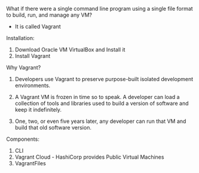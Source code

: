  What if there were a single command line program 
 using a single file format to build, run, and manage any VM?

- It is called Vagrant

Installation: 

1. Download Oracle VM VirtualBox and Install it
2. Install Vagrant

Why Vagrant?

 1. Developers use Vagrant to preserve purpose-built 
 isolated development environments.

 2. A Vagrant VM is frozen in time so to speak. 
 A developer can load a collection of tools and libraries 
 used to build a version of software and keep it indefinitely. 
 
 3. One, two, or even five years later, any developer 
 can run that VM and build that old software version.

 Components:
 
 1. CLI 
 2. Vagrant Cloud - HashiCorp provides Public Virtual Machines
 3. VagrantFiles


